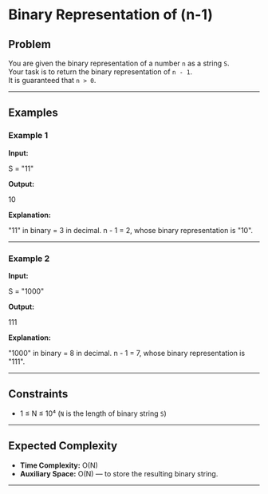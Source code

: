 # Binary Representation of (n-1)

## Problem
You are given the binary representation of a number `n` as a string `S`.  
Your task is to return the binary representation of `n - 1`.  
It is guaranteed that `n > 0`.

---

## Examples

### Example 1
**Input:**

S = "11"

**Output:**

10

**Explanation:**

"11" in binary = 3 in decimal.
n - 1 = 2, whose binary representation is "10".


---

### Example 2
**Input:**

S = "1000"

**Output:**

111

**Explanation:**

"1000" in binary = 8 in decimal.
n - 1 = 7, whose binary representation is "111".


---

## Constraints
- 1 ≤ N ≤ 10⁴  (`N` is the length of binary string `S`)

---

## Expected Complexity
- **Time Complexity:** O(N)  
- **Auxiliary Space:** O(N) — to store the resulting binary string.

---
